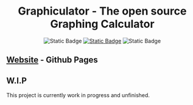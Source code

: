 <h1  align="center"> Graphiculator - The open source Graphing Calculator </h1>
<div align="center"><img alt="Static Badge" src="https://img.shields.io/badge/Made%20in%20-%20HTML/JS/CSS%20-%20orange"> <a href="https://www.youtube.com/@AasfasOfficial"><img alt="Static Badge" src="https://img.shields.io/badge/Made%20by%20Kode%20-%20red"></a> <img alt="Static Badge" src="https://img.shields.io/badge/Open%20-%20Source%20-%20purple">
</div>




<h2><a href="https://teamkodeofficial.github.io/Graphiculator/">Website</a> - Github Pages</h2>
<div><h2>W.I.P</h2> <p>This project is currently work in progress and unfinished.</p></div>

